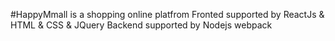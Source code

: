 #HappyMmall is a shopping online platfrom
Fronted supported by ReactJs & HTML & CSS & JQuery
Backend supported by Nodejs webpack


